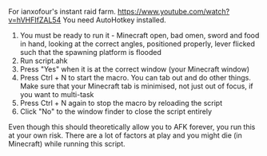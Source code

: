 For ianxofour's instant raid farm.
https://www.youtube.com/watch?v=hVHFIfZAL54
You need AutoHotkey installed.

1. You must be ready to run it - Minecraft open, bad omen, sword and food in hand, looking at the correct angles, positioned properly, lever flicked such that the spawning platform is flooded
2. Run script.ahk
3. Press "Yes" when it is at the correct window (your Minecraft window)
4. Press Ctrl + N to start the macro. You can tab out and do other things. Make sure that your Minecraft tab is minimised, not just out of focus, if you want to multi-task
5. Press Ctrl + N again to stop the macro by reloading the script
6. Click "No" to the window finder to close the script entirely

Even though this should theoretically allow you to AFK forever, you run this at your own risk. There are a lot of factors at play and you might die (in Minecraft) while running this script.